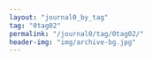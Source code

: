 ```yaml
---
layout: "journal0_by_tag"
tag: "0tag02"
permalink: "/journal0/tag/0tag02/"
header-img: "img/archive-bg.jpg"
---
```

